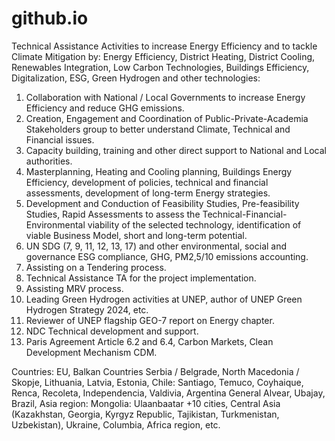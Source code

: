 # github.io
Technical Assistance
Activities to increase Energy Efficiency and to tackle Climate Mitigation by:
Energy Efficiency, District Heating, District Cooling, Renewables Integration, Low Carbon Technologies, Buildings Efficiency, Digitalization, ESG, Green Hydrogen and other technologies:
1. Collaboration with National / Local Governments to increase Energy Efficiency and reduce GHG emissions.
2. Creation, Engagement and Coordination of Public-Private-Academia Stakeholders group to better understand Climate, Technical and Financial issues.
3. Capacity building, training and other direct support to National and Local authorities.
4. Masterplanning, Heating and Cooling planning, Buildings Energy Efficiency, development of policies, technical and financial assessments, development of long-term Energy strategies.
5. Development and Conduction of Feasibility Studies, Pre-feasibility Studies, Rapid Assessments to assess the Technical-Financial-Environmental viability of the selected technology, identification of viable Business Model, short and long-term potential.
6. UN SDG (7, 9, 11, 12, 13, 17) and other environmental, social and governance ESG compliance, GHG, PM2,5/10 emissions accounting.
7. Assisting on a Tendering process.
8. Technical Assistance TA for the project implementation.
9. Assisting MRV process.
10. Leading Green Hydrogen activities at UNEP, author of UNEP Green Hydrogen Strategy 2024, etc.
11. Reviewer of UNEP flagship GEO-7 report on Energy chapter.
12. NDC Technical development and support.
13. Paris Agreement Article 6.2 and 6.4, Carbon Markets, Clean Development Mechanism CDM.

Countries:
EU, Balkan Countries Serbia / Belgrade, North Macedonia / Skopje, Lithuania, Latvia, Estonia, Chile: Santiago, Temuco, Coyhaique, Renca, Recoleta, Independencia, Valdivia, Argentina General Alvear, Ubajay, Brazil, Asia region: Mongolia: Ulaanbaatar +10 cities, Central Asia (Kazakhstan, Georgia, Kyrgyz Republic, Tajikistan, Turkmenistan, Uzbekistan), Ukraine, Columbia, Africa region, etc.
